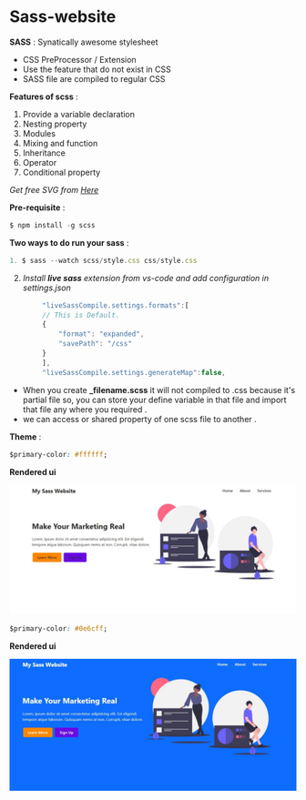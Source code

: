 # Sass-website

**SASS** : Synatically awesome stylesheet

* CSS PreProcessor / Extension
* Use the feature that do not exist in CSS
* SASS file are compiled to regular CSS

**Features of scss** :

1. Provide a variable declaration
2. Nesting property
3. Modules 
4. Mixing and function
5. Inheritance 
6. Operator 
7. Conditional property

_Get free SVG from [Here](https://undraw.co/search)_

**Pre-requisite** :
```javascript
$ npm install -g scss
```

**Two ways to do run your sass** :

```javascript
1. $ sass --watch scss/style.css css/style.css
```

2. *Install **live sass** extension from vs-code and add configuration in settings.json*
```javascript
        "liveSassCompile.settings.formats":[
        // This is Default.
        {
            "format": "expanded",
            "savePath": "/css"
        }
        ],
        "liveSassCompile.settings.generateMap":false,
```

* When you create **_filename.scss** it will not compiled to .css because it's partial file so,
  you can store your define variable in that file and import that file any where you required .
* we can access or shared property of one scss file to another .

**Theme** :

```css
$primary-color: #ffffff;
```

**Rendered ui**
<div align="center">
        <img src="./assets/Image/1.JPG">
</div>

```css
$primary-color: #0e6cff;
```

**Rendered ui**
<div align="center">
        <img src="./assets/Image/2.JPG">
</div>